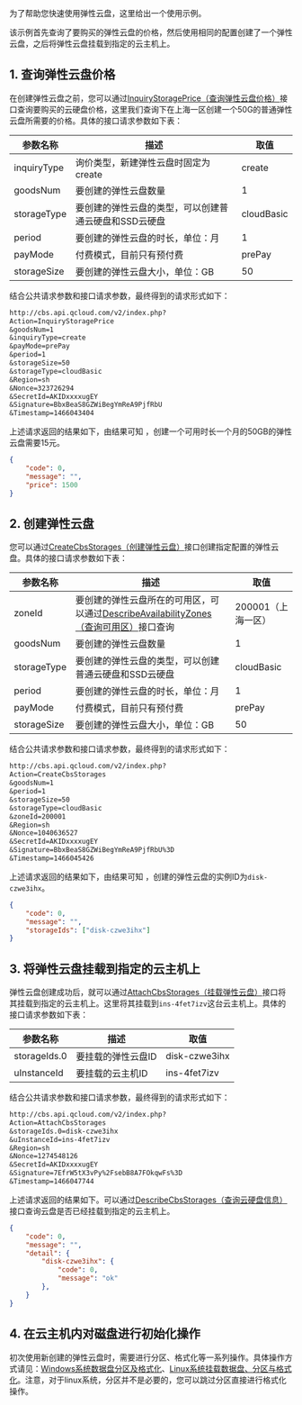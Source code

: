 为了帮助您快速使用弹性云盘，这里给出一个使用示例。

该示例首先查询了要购买的弹性云盘的价格，然后使用相同的配置创建了一个弹性云盘，之后将弹性云盘挂载到指定的云主机上。

## 1. 查询弹性云盘价格

在创建弹性云盘之前，您可以通过[InquiryStoragePrice（查询弹性云盘价格）](/doc/api/364/2522)接口查询要购买的云硬盘价格，这里我们查询下在上海一区创建一个50G的普通弹性云盘所需要的价格。具体的接口请求参数如下表：

| 参数名称 | 描述 |  取值 |
| --- | --- | --- |
| inquiryType | 询价类型，新建弹性云盘时固定为create |create |
| goodsNum | 要创建的弹性云盘数量 | 1 |
| storageType | 要创建的弹性云盘的类型，可以创建普通云硬盘和SSD云硬盘  | cloudBasic |
| period | 要创建的弹性云盘的时长，单位：月 | 1 |
| payMode | 付费模式，目前只有预付费 | prePay |
| storageSize | 要创建的弹性云盘大小，单位：GB | 50 |

 结合公共请求参数和接口请求参数，最终得到的请求形式如下：
```txt
http://cbs.api.qcloud.com/v2/index.php?
Action=InquiryStoragePrice
&goodsNum=1
&inquiryType=create
&payMode=prePay
&period=1
&storageSize=50
&storageType=cloudBasic
&Region=sh
&Nonce=323726294
&SecretId=AKIDxxxxugEY
&Signature=BbxBeaS8GZWiBegYmReA9PjfRbU
&Timestamp=1466043404
```

上述请求返回的结果如下，由结果可知 ，创建一个可用时长一个月的50GB的弹性云盘需要15元。
```json
{
	"code": 0,
	"message": "",
	"price": 1500
}
```

## 2. 创建弹性云盘

您可以通过[CreateCbsStorages（创建弹性云盘）](/doc/api/364/2524)接口创建指定配置的弹性云盘。具体的接口请求参数如下表：

| 参数名称 | 描述 |  取值 |
| --- | --- | --- |
| zoneId | 要创建的弹性云盘所在的可用区，可以通过[DescribeAvailabilityZones（查询可用区）](/doc/api/229/1286)接口查询 | 200001（上海一区）|
| goodsNum | 要创建的弹性云盘数量 | 1 |
| storageType | 要创建的弹性云盘的类型，可以创建普通云硬盘和SSD云硬盘  | cloudBasic |
| period | 要创建的弹性云盘的时长，单位：月 | 1 |
| payMode | 付费模式，目前只有预付费 | prePay |
| storageSize | 要创建的弹性云盘大小，单位：GB | 50 |

 结合公共请求参数和接口请求参数，最终得到的请求形式如下：

```txt
http://cbs.api.qcloud.com/v2/index.php?
Action=CreateCbsStorages
&goodsNum=1
&period=1
&storageSize=50
&storageType=cloudBasic
&zoneId=200001
&Region=sh
&Nonce=1040636527
&SecretId=AKIDxxxxugEY
&Signature=BbxBeaS8GZWiBegYmReA9PjfRbU%3D
&Timestamp=1466045426
```

上述请求返回的结果如下，由结果可知 ，创建的弹性云盘的实例ID为`disk-czwe3ihx`。

```json
{
	"code": 0,
	"message": "",
	"storageIds": ["disk-czwe3ihx"]
}
```

## 3. 将弹性云盘挂载到指定的云主机上

弹性云盘创建成功后，就可以通过[AttachCbsStorages（挂载弹性云盘）](/doc/api/364/2520)接口将其挂载到指定的云主机上。这里将其挂载到`ins-4fet7izv`这台云主机上。具体的接口请求参数如下表：

| 参数名称 | 描述 |  取值 |
| --- | --- | --- |
| storageIds.0 | 要挂载的弹性云盘ID | disk-czwe3ihx |
| uInstanceId | 要挂载的云主机ID | ins-4fet7izv |

 结合公共请求参数和接口请求参数，最终得到的请求形式如下：

```txt
http://cbs.api.qcloud.com/v2/index.php?
Action=AttachCbsStorages
&storageIds.0=disk-czwe3ihx
&uInstanceId=ins-4fet7izv
&Region=sh
&Nonce=1274548126
&SecretId=AKIDxxxxugEY
&Signature=7EfrW5tX3vPy%2FsebB8A7FOkqwFs%3D
&Timestamp=1466047744
```

上述请求返回的结果如下。可以通过[DescribeCbsStorages（查询云硬盘信息）](http://tcecqpoc.fsphere.cn/doc/api/364/2519)接口查询云盘是否已经挂载到指定的云主机上。

```json
{
	"code": 0,
	"message": "",
	"detail": {
		"disk-czwe3ihx": {
			"code": 0,
			"message": "ok"
		},
	}
}
```

## 4. 在云主机内对磁盘进行初始化操作

初次使用新创建的弹性云盘时，需要进行分区、格式化等一系列操作。具体操作方式请见：[Windows系统数据盘分区及格式化](http://tcecqpoc.fsphere.cn/doc/product/213/2158)、[Linux系统挂载数据盘、分区与格式化](http://tcecqpoc.fsphere.cn/doc/product/362/3893)。注意，对于linux系统，分区并不是必要的，您可以跳过分区直接进行格式化操作。

